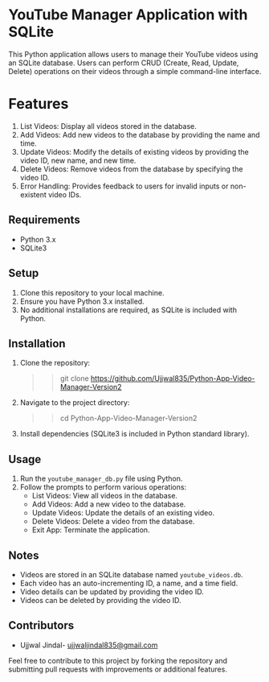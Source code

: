 # YouTube Manager Application with SQLite

This Python application allows users to manage their YouTube videos using an SQLite database. Users can perform CRUD (Create, Read, Update, Delete) operations on their videos through a simple command-line interface.

# Features 

1. List Videos: Display all videos stored in the database.
2. Add Videos: Add new videos to the database by providing the name and time.
3. Update Videos: Modify the details of existing videos by providing the video ID, new name, and new time.
4. Delete Videos: Remove videos from the database by specifying the video ID.
5. Error Handling: Provides feedback to users for invalid inputs or non-existent video IDs.

## Requirements

- Python 3.x
- SQLite3

## Setup

1. Clone this repository to your local machine.
2. Ensure you have Python 3.x installed.
3. No additional installations are required, as SQLite is included with Python.

## Installation

1. Clone the repository:
   > > git clone https://github.com/Ujjwal835/Python-App-Video-Manager-Version2
2. Navigate to the project directory:
   > > cd Python-App-Video-Manager-Version2
3. Install dependencies (SQLite3 is included in Python standard library).


## Usage

1. Run the `youtube_manager_db.py` file using Python.
2. Follow the prompts to perform various operations:
   - List Videos: View all videos in the database.
   - Add Videos: Add a new video to the database.
   - Update Videos: Update the details of an existing video.
   - Delete Videos: Delete a video from the database.
   - Exit App: Terminate the application.

## Notes

- Videos are stored in an SQLite database named `youtube_videos.db`.
- Each video has an auto-incrementing ID, a name, and a time field.
- Video details can be updated by providing the video ID.
- Videos can be deleted by providing the video ID.

## Contributors

- Ujjwal Jindal- ujjwaljindal835@gmail.com

Feel free to contribute to this project by forking the repository and submitting pull requests with improvements or additional features.
